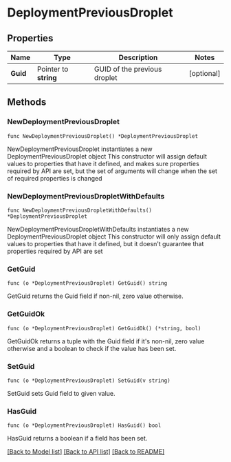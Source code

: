 # DeploymentPreviousDroplet

## Properties

Name | Type | Description | Notes
------------ | ------------- | ------------- | -------------
**Guid** | Pointer to **string** | GUID of the previous droplet | [optional] 

## Methods

### NewDeploymentPreviousDroplet

`func NewDeploymentPreviousDroplet() *DeploymentPreviousDroplet`

NewDeploymentPreviousDroplet instantiates a new DeploymentPreviousDroplet object
This constructor will assign default values to properties that have it defined,
and makes sure properties required by API are set, but the set of arguments
will change when the set of required properties is changed

### NewDeploymentPreviousDropletWithDefaults

`func NewDeploymentPreviousDropletWithDefaults() *DeploymentPreviousDroplet`

NewDeploymentPreviousDropletWithDefaults instantiates a new DeploymentPreviousDroplet object
This constructor will only assign default values to properties that have it defined,
but it doesn't guarantee that properties required by API are set

### GetGuid

`func (o *DeploymentPreviousDroplet) GetGuid() string`

GetGuid returns the Guid field if non-nil, zero value otherwise.

### GetGuidOk

`func (o *DeploymentPreviousDroplet) GetGuidOk() (*string, bool)`

GetGuidOk returns a tuple with the Guid field if it's non-nil, zero value otherwise
and a boolean to check if the value has been set.

### SetGuid

`func (o *DeploymentPreviousDroplet) SetGuid(v string)`

SetGuid sets Guid field to given value.

### HasGuid

`func (o *DeploymentPreviousDroplet) HasGuid() bool`

HasGuid returns a boolean if a field has been set.


[[Back to Model list]](../README.md#documentation-for-models) [[Back to API list]](../README.md#documentation-for-api-endpoints) [[Back to README]](../README.md)


